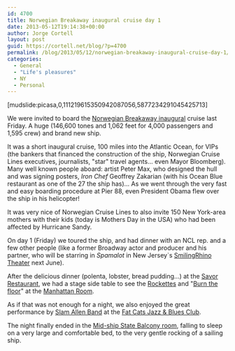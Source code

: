 ```yaml
---
id: 4700
title: Norwegian Breakaway inaugural cruise day 1
date: 2013-05-12T19:14:38+00:00
author: Jorge Cortell
layout: post
guid: https://cortell.net/blog/?p=4700
permalink: /blog/2013/05/12/norwegian-breakaway-inaugural-cruise-day-1/
categories:
  - General
  - "Life's pleasures"
  - NY
  - Personal
---
```

[mudslide:picasa,0,111219615350942087056,5877234291045425713]

We were invited to board the <a title="https://www.breakaway.ncl.com/latest/christening/" href="https://www.breakaway.ncl.com/latest/christening/" target="_blank">Norwegian Breakaway inaugural</a> cruise last Friday. A huge (146,600 tones and 1,062 feet for 4,000 passengers and 1,595 crew) and brand new ship.

It was a short inaugural cruise, 100 miles into the Atlantic Ocean, for VIPs (the bankers that financed the construction of the ship, Norwegian Cruise Lines executives, journalists, "star" travel agents... even Mayor Bloomberg). Many well known people aboard: artist Peter Max, who designed the hull and was signing posters, _Iron Chef_ Geoffrey Zakarian (with his Ocean Blue restaurant as one of the 27 the ship has)... As we went through the very fast and easy boarding procedure at Pier 88, even President Obama flew over the ship in his helicopter!

It was very nice of Norwegian Cruise Lines to also invite 150 New York-area mothers with their kids (today is Mothers Day in the USA) who had been affected by Hurricane Sandy. 

On day 1 (Friday) we toured the ship, and had dinner with an NCL rep. and a few other people (like a former Broadway actor and producer and his partner, who will be starring in _Spamalot_ in New Jersey`s <a title="https://www.smilingrhinotheatre.com" href="https://www.smilingrhinotheatre.com" target="_blank">SmilingRhino Theater</a> next June).

After the delicious dinner (polenta, lobster, bread pudding...) at the <a title="https://www.breakaway.ncl.com/ship/restaurants/savor-restaurant/" href="https://www.breakaway.ncl.com/ship/restaurants/savor-restaurant/" target="_blank">Savor Restaurant</a>, we had a stage side table to see the <a title="https://www.rockettes.com" href="https://www.rockettes.com" target="_blank">Rockettes</a> and "<a title="https://www.breakaway.ncl.com/ship/entertainment/burn-the-floor/" href="https://www.breakaway.ncl.com/ship/entertainment/burn-the-floor/" target="_blank">Burn the floor</a>" at the <a title="https://www.breakaway.ncl.com/ship/restaurants/the-manhattan-room/" href="https://www.breakaway.ncl.com/ship/restaurants/the-manhattan-room/" target="_blank">Manhattan Room</a>.

As if that was not enough for a night, we also enjoyed the great performance by <a title="https://slamallen.com/fr_slamallenwebpage.cfm" href="https://slamallen.com/fr_slamallenwebpage.cfm" target="_blank">Slam Allen Band</a> at the <a title="https://www.breakaway.ncl.com/ship/entertainment/fat-cats-jazz-and-blues-club/" href="https://www.breakaway.ncl.com/ship/entertainment/fat-cats-jazz-and-blues-club/" target="_blank">Fat Cats Jazz & Blues Club</a>.

The night finally ended in the <a title="https://www.breakaway.ncl.com/ship/staterooms/mid-ship-balcony/" href="https://www.breakaway.ncl.com/ship/staterooms/mid-ship-balcony/" target="_blank">Mid-ship State Balcony room</a>, falling to sleep on a very large and comfortable bed, to the very gentle rocking of a sailing ship.